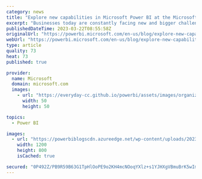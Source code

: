 ```yaml
---
category: news
title: "Explore new capabilities in Microsoft Power BI at the Microsoft Business Applications Launch Event"
excerpt: "Businesses today are constantly facing new and bigger challenges. Technology is diversifying and evolving faster than ever to address these issues, giving industries across the board a growing number of solutions to sift through. "
publishedDateTime: 2023-03-22T08:55:58Z
originalUrl: "https://powerbi.microsoft.com/en-us/blog/explore-new-capabilities-in-microsoft-power-bi-at-the-microsoft-business-applications-launch-event/"
webUrl: "https://powerbi.microsoft.com/en-us/blog/explore-new-capabilities-in-microsoft-power-bi-at-the-microsoft-business-applications-launch-event/"
type: article
quality: 73
heat: 73
published: true

provider:
  name: Microsoft
  domain: microsoft.com
  images:
    - url: "https://everyday-cc.github.io/powerbi/assets/images/organizations/microsoft.com-50x50.jpg"
      width: 50
      height: 50

topics:
  - Power BI

images:
  - url: "https://powerbiblogscdn.azureedge.net/wp-content/uploads/2023/03/Power-BI_1200.png"
    width: 1200
    height: 800
    isCached: true

secured: "0P492Z/PB9R59B63G1TpHlOoPE9o2KH4mcNOoqYXlz+s1YJHXgVBmuBrK5wImpFsoOrJckq8dzd8DAXJY47ozj5B8hzbBEJkbuaMZwVYYzOv91eUUdkCb3/yHLJaccp9Vvb+unsfv0/u5Bs8hDLbt76YILpChYlp41AoPS0jhOPTwOOxz+G8Wqk9rZGAh7MXDQ6VGF5xdajGo8KkKQfS+f149OFTrnVPkyeEuYYpXdrarW/i6phDpAH2BzFD1yCc7yWcqiIUEnT9JIV5KaLYIeSSdTze1Ss8PGTgzSQEYd9Z/2j4Wk3ZYneFBHuJVhg/J6gm6a55ctBY+DnIuWghPw6T6UwV/TRLo1FNSACxhA4=;YYxol4qshb20kshogGzNCQ=="
---
```


